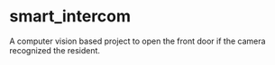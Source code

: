 # smart_intercom
A computer vision based project to open the front door if the camera recognized the resident.
